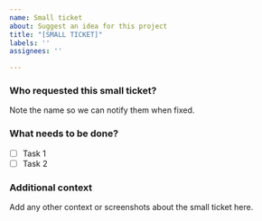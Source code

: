 ```yaml
---
name: Small ticket
about: Suggest an idea for this project
title: "[SMALL TICKET]"
labels: ''
assignees: ''

---
```


### **Who requested this small ticket?**
Note the name so we can notify them when fixed.

### **What needs to be done?**
- [ ] Task 1
- [ ] Task 2

### **Additional context**
Add any other context or screenshots about the small ticket here.

